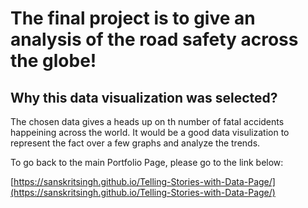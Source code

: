 # The final project is to give an analysis of the road safety across the globe!

## Why this data visualization was selected?
The chosen data gives a heads up on th number of fatal accidents happeining across the world. It would be a good data visulization to represent the fact over a few graphs and analyze the trends.









To go back to the main Portfolio Page, please go to the link below:

[https://sanskritsingh.github.io/Telling-Stories-with-Data-Page/](https://sanskritsingh.github.io/Telling-Stories-with-Data-Page/)
